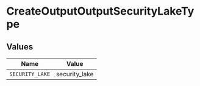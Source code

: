 # CreateOutputOutputSecurityLakeType


## Values

| Name            | Value           |
| --------------- | --------------- |
| `SECURITY_LAKE` | security_lake   |